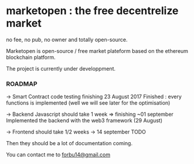 # marketopen : the free decentrelize market
no fee, no pub, no owner and totally open-source.

Marketopen is open-source / free market plateform based on the ethereum blockchain platform.

The project is currently under developpment.

### ROADMAP

-> Smart Contract code testing finishing 23 August 2017
Finished : every functions is implemented (well we will see later for the optimisation)

-> Backend Javascript should take 1 week => finishing ~01 september
Implemented the backend with the web3 framework (29 August)

-> Frontend should take 1/2 weeks -> 14 september
TODO

Then they should be a lot of documentation coming.

You can contact me to forbu14@gmail.com
